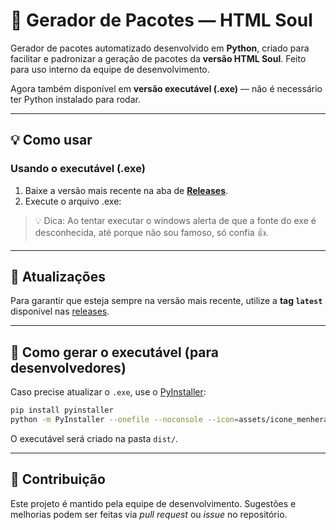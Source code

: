# 🧩 Gerador de Pacotes — HTML Soul

Gerador de pacotes automatizado desenvolvido em **Python**, criado para facilitar e padronizar a geração de pacotes da **versão HTML Soul**.
Feito para uso interno da equipe de desenvolvimento.

Agora também disponível em **versão executável (.exe)** — não é necessário ter Python instalado para rodar.

---

## 💡 Como usar

### Usando o executável (.exe)

1. Baixe a versão mais recente na aba de [**Releases**](../../releases/latest).
2. Execute o arquivo .exe:

> 💡 Dica: Ao tentar executar o windows alerta de que a fonte do exe é desconhecida, até porque não sou famoso, só confia 👍.

---

## 🔄 Atualizações

Para garantir que esteja sempre na versão mais recente, utilize a **tag `latest`** disponível nas [releases](../../releases/latest).

---

## 🧰 Como gerar o executável (para desenvolvedores)

Caso precise atualizar o `.exe`, use o [PyInstaller](https://pyinstaller.org/):

```bash
pip install pyinstaller
python -m PyInstaller --onefile --noconsole --icon=assets/icone_menhera-kun.ico --add-data "assets:assets" main.py
```

O executável será criado na pasta `dist/`.

---

## 👥 Contribuição

Este projeto é mantido pela equipe de desenvolvimento.
Sugestões e melhorias podem ser feitas via _pull request_ ou _issue_ no repositório.
